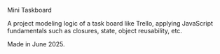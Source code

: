 Mini Taskboard

A project modeling logic of a task board like Trello, applying JavaScript fundamentals such as closures, state, object reusability, etc.

Made in June 2025.
